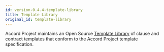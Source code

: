 ```yaml
---
id: version-0.4.4-template-library
title: Template Library
original_id: template-library
---
```


Accord Project maintains an Open Source [Template Library](https://templates.accordproject.org) of clause and contract templates that conform to the Accord Project template specification.